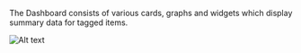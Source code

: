 The Dashboard consists of various cards, graphs and widgets which display summary data for tagged items.

![Alt text](images/gettingStarted/Traxsense-Dashboard.png)
